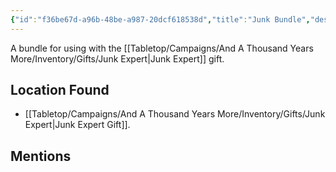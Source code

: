 ```yaml
---
{"id":"f36be67d-a96b-48be-a987-20dcf618538d","title":"Junk Bundle","description":"A bundle for using with the Junk Expert gift.","isInCurrentInventory":true,"amountHeld":1,"causeOfConsumption":"null","publish":true,"date_created":"Wednesday, April 17th 2024, 4:35:26 pm","date_modified":"Wednesday, April 17th 2024, 4:49:34 pm","cssclasses":["mado-heading"],"path":"Tabletop/Campaigns/And A Thousand Years More/Inventory/Special/Junk Bundle.md","permalink":"/tabletop/campaigns/and-a-thousand-years-more/inventory/special/junk-bundle/","PassFrontmatter":true}
---
```



A bundle for using with the [[Tabletop/Campaigns/And A Thousand Years More/Inventory/Gifts/Junk Expert\|Junk Expert]] gift.

## Location Found

- [[Tabletop/Campaigns/And A Thousand Years More/Inventory/Gifts/Junk Expert\|Junk Expert Gift]].

## Mentions


